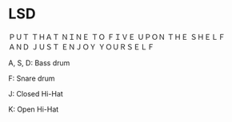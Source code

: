 # LSD
ＰＵＴ ＴＨＡＴ ＮＩＮＥ ＴＯ ＦＩＶＥ ＵＰＯＮ ＴＨＥ ＳＨＥＬＦ<br>
ＡＮＤ ＪＵＳＴ ＥＮＪＯＹ ＹＯＵＲＳＥＬＦ

A, S, D: Bass drum

F: Snare drum

J: Closed Hi-Hat

K: Open Hi-Hat
